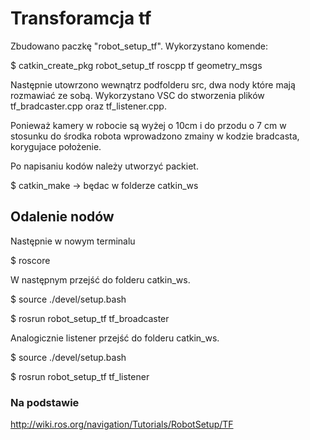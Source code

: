 # Transforamcja tf

Zbudowano paczkę "robot_setup_tf". Wykorzystano komende:

$ catkin_create_pkg robot_setup_tf roscpp tf geometry_msgs

Następnie utowrzono wewnątrz podfolderu src, dwa nody które mają rozmawiać ze sobą. Wykorzystano VSC do stworzenia plików tf_bradcaster.cpp oraz tf_listener.cpp.

Ponieważ kamery w robocie są wyżej o 10cm i do przodu o 7 cm w stosunku do środka robota wprowadzono zmainy w kodzie bradcasta, korygujace położenie.

Po napisaniu kodów należy utworzyć packiet.

$ catkin_make -> będac w folderze catkin_ws

## Odalenie nodów

Następnie w nowym terminalu

$ roscore

W następnym przejść do folderu catkin_ws.

$ source ./devel/setup.bash

$ rosrun robot_setup_tf tf_broadcaster

Analogicznie listener przejść do folderu catkin_ws.

$ source ./devel/setup.bash

$ rosrun robot_setup_tf tf_listener


### Na podstawie 

http://wiki.ros.org/navigation/Tutorials/RobotSetup/TF
